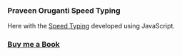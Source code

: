 ### Praveen Oruganti Speed Typing

Here with the [Speed Typing](https://praveenoruganti.github.io/praveenoruganti-vanilla-js/0_Projects/praveenoruganti-speed-typing) developed using JavaScript.

### [Buy me a Book](https://bit.ly/388sUbE)


